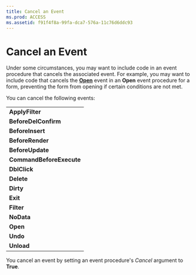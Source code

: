 ```yaml
---
title: Cancel an Event
ms.prod: ACCESS
ms.assetid: f91f4f8a-99fa-dca7-576a-11c76d6ddc93
---
```



# Cancel an Event

Under some circumstances, you may want to include code in an event procedure that cancels the associated event. For example, you may want to include code that cancels the  **[Open](8638E6D9-29AF-A007-44F5-9BADA14ADB29.md)** event in an **Open** event procedure for a form, preventing the form from opening if certain conditions are not met.

You can cancel the following events:

||
|:-----|
|**ApplyFilter**|
|**BeforeDelConfirm**|
|**BeforeInsert**|
|**BeforeRender**|
|**BeforeUpdate**|
|**CommandBeforeExecute**|
|**DblClick**|
|**Delete**|
|**Dirty**|
|**Exit**|
|**Filter**|
|**NoData**|
|**Open**|
|**Undo**|
|**Unload**|
You cancel an event by setting an event procedure's  _Cancel_ argument to **True**.

